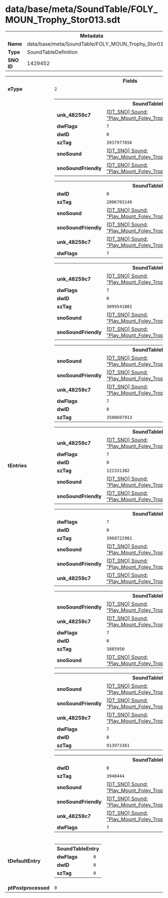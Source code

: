<h1>data/base/meta/SoundTable/FOLY_MOUN_Trophy_Stor013.sdt</h1><table><tr><th colspan="100%">Metadata</th></tr><tr><td><b>Name</b></td><td>data/base/meta/SoundTable/FOLY_MOUN_Trophy_Stor013.sdt</td></tr><tr><td><b>Type</b></td><td>SoundTableDefinition</td></tr><tr><td><b>SNO ID</b></td><td>1429452</td></tr></table>

<table><tr><th colspan="100%">Fields</th></tr><tr><td><b>eType</b></td><td><code>2</code></td></tr><tr><td><b>tEntries</b></td><td><table><tr><th colspan="100%">SoundTableEntry</th></tr><tr><td><b>unk_48259c7</b></td><td><a href="..\Sound\Play_Mount_Foley_Trophy_Uniq04_Trot_3P_Enemy.snd">[DT_SNO] Sound: "Play_Mount_Foley_Trophy_Uniq04_Trot_3P_Enemy"</a></td></tr><tr><td><b>dwFlags</b></td><td><code>7</code></td></tr><tr><td><b>dwID</b></td><td><code>0</code></td></tr><tr><td><b>szTag</b></td><td><code>3937977656</code></td></tr><tr><td><b>snoSound</b></td><td><a href="..\Sound\Play_Mount_Foley_Trophy_Uniq04_Trot_1P.snd">[DT_SNO] Sound: "Play_Mount_Foley_Trophy_Uniq04_Trot_1P"</a></td></tr><tr><td><b>snoSoundFriendly</b></td><td><a href="..\Sound\Play_Mount_Foley_Trophy_Uniq04_Trot_3P_Friendly.snd">[DT_SNO] Sound: "Play_Mount_Foley_Trophy_Uniq04_Trot_3P_Friendly"</a></td></tr></table>


<table><tr><th colspan="100%">SoundTableEntry</th></tr><tr><td><b>dwID</b></td><td><code>0</code></td></tr><tr><td><b>szTag</b></td><td><code>2006703146</code></td></tr><tr><td><b>snoSound</b></td><td><a href="..\Sound\Play_Mount_Foley_Trophy_Uniq04_Gallop_1P.snd">[DT_SNO] Sound: "Play_Mount_Foley_Trophy_Uniq04_Gallop_1P"</a></td></tr><tr><td><b>snoSoundFriendly</b></td><td><a href="..\Sound\Play_Mount_Foley_Trophy_Uniq04_Gallop_3P_Friendly.snd">[DT_SNO] Sound: "Play_Mount_Foley_Trophy_Uniq04_Gallop_3P_Friendly"</a></td></tr><tr><td><b>unk_48259c7</b></td><td><a href="..\Sound\Play_Mount_Foley_Trophy_Uniq04_Gallop_3P_Enemy.snd">[DT_SNO] Sound: "Play_Mount_Foley_Trophy_Uniq04_Gallop_3P_Enemy"</a></td></tr><tr><td><b>dwFlags</b></td><td><code>7</code></td></tr></table>


<table><tr><th colspan="100%">SoundTableEntry</th></tr><tr><td><b>unk_48259c7</b></td><td><a href="..\Sound\Play_Mount_Foley_Trophy_Uniq04_Cantor_3P_Enemy.snd">[DT_SNO] Sound: "Play_Mount_Foley_Trophy_Uniq04_Cantor_3P_Enemy"</a></td></tr><tr><td><b>dwFlags</b></td><td><code>7</code></td></tr><tr><td><b>dwID</b></td><td><code>0</code></td></tr><tr><td><b>szTag</b></td><td><code>3099541081</code></td></tr><tr><td><b>snoSound</b></td><td><a href="..\Sound\Play_Mount_Foley_Trophy_Uniq04_Cantor_1P.snd">[DT_SNO] Sound: "Play_Mount_Foley_Trophy_Uniq04_Cantor_1P"</a></td></tr><tr><td><b>snoSoundFriendly</b></td><td><a href="..\Sound\Play_Mount_Foley_Trophy_Uniq04_Cantor_3P_Friendly.snd">[DT_SNO] Sound: "Play_Mount_Foley_Trophy_Uniq04_Cantor_3P_Friendly"</a></td></tr></table>


<table><tr><th colspan="100%">SoundTableEntry</th></tr><tr><td><b>snoSound</b></td><td><a href="..\Sound\Play_Mount_Foley_Trophy_Uniq04_Walk_1P.snd">[DT_SNO] Sound: "Play_Mount_Foley_Trophy_Uniq04_Walk_1P"</a></td></tr><tr><td><b>snoSoundFriendly</b></td><td><a href="..\Sound\Play_Mount_Foley_Trophy_Uniq04_Walk_3P_Friendly.snd">[DT_SNO] Sound: "Play_Mount_Foley_Trophy_Uniq04_Walk_3P_Friendly"</a></td></tr><tr><td><b>unk_48259c7</b></td><td><a href="..\Sound\Play_Mount_Foley_Trophy_Uniq04_Walk_3P_Enemy.snd">[DT_SNO] Sound: "Play_Mount_Foley_Trophy_Uniq04_Walk_3P_Enemy"</a></td></tr><tr><td><b>dwFlags</b></td><td><code>7</code></td></tr><tr><td><b>dwID</b></td><td><code>0</code></td></tr><tr><td><b>szTag</b></td><td><code>3500607913</code></td></tr></table>


<table><tr><th colspan="100%">SoundTableEntry</th></tr><tr><td><b>unk_48259c7</b></td><td><a href="..\Sound\Play_Mount_Foley_Trophy_Uniq04_Dismount_3P_Enemy.snd">[DT_SNO] Sound: "Play_Mount_Foley_Trophy_Uniq04_Dismount_3P_Enemy"</a></td></tr><tr><td><b>dwFlags</b></td><td><code>7</code></td></tr><tr><td><b>dwID</b></td><td><code>0</code></td></tr><tr><td><b>szTag</b></td><td><code>122331302</code></td></tr><tr><td><b>snoSound</b></td><td><a href="..\Sound\Play_Mount_Foley_Trophy_Uniq04_Dismount_1P.snd">[DT_SNO] Sound: "Play_Mount_Foley_Trophy_Uniq04_Dismount_1P"</a></td></tr><tr><td><b>snoSoundFriendly</b></td><td><a href="..\Sound\Play_Mount_Foley_Trophy_Uniq04_Dismount_3P_Friendly.snd">[DT_SNO] Sound: "Play_Mount_Foley_Trophy_Uniq04_Dismount_3P_Friendly"</a></td></tr></table>


<table><tr><th colspan="100%">SoundTableEntry</th></tr><tr><td><b>dwFlags</b></td><td><code>7</code></td></tr><tr><td><b>dwID</b></td><td><code>0</code></td></tr><tr><td><b>szTag</b></td><td><code>3968722981</code></td></tr><tr><td><b>snoSound</b></td><td><a href="..\Sound\Play_Mount_Foley_Trophy_Uniq04_RearUp_1P.snd">[DT_SNO] Sound: "Play_Mount_Foley_Trophy_Uniq04_RearUp_1P"</a></td></tr><tr><td><b>snoSoundFriendly</b></td><td><a href="..\Sound\Play_Mount_Foley_Trophy_Uniq04_RearUp_3P_Friendly.snd">[DT_SNO] Sound: "Play_Mount_Foley_Trophy_Uniq04_RearUp_3P_Friendly"</a></td></tr><tr><td><b>unk_48259c7</b></td><td><a href="..\Sound\Play_Mount_Foley_Trophy_Uniq04_RearUp_3P_Enemy.snd">[DT_SNO] Sound: "Play_Mount_Foley_Trophy_Uniq04_RearUp_3P_Enemy"</a></td></tr></table>


<table><tr><th colspan="100%">SoundTableEntry</th></tr><tr><td><b>snoSoundFriendly</b></td><td><a href="..\Sound\Play_Mount_Foley_Trophy_Uniq04_ShakeHead_3P_Friendly.snd">[DT_SNO] Sound: "Play_Mount_Foley_Trophy_Uniq04_ShakeHead_3P_Friendly"</a></td></tr><tr><td><b>unk_48259c7</b></td><td><a href="..\Sound\Play_Mount_Foley_Trophy_Uniq04_ShakeHead_3P_Enemy.snd">[DT_SNO] Sound: "Play_Mount_Foley_Trophy_Uniq04_ShakeHead_3P_Enemy"</a></td></tr><tr><td><b>dwFlags</b></td><td><code>7</code></td></tr><tr><td><b>dwID</b></td><td><code>0</code></td></tr><tr><td><b>szTag</b></td><td><code>3885950</code></td></tr><tr><td><b>snoSound</b></td><td><a href="..\Sound\Play_Mount_Foley_Trophy_Uniq04_ShakeHead_1P.snd">[DT_SNO] Sound: "Play_Mount_Foley_Trophy_Uniq04_ShakeHead_1P"</a></td></tr></table>


<table><tr><th colspan="100%">SoundTableEntry</th></tr><tr><td><b>snoSound</b></td><td><a href="..\Sound\Play_Mount_Foley_Trophy_Uniq04_Pawing_1P.snd">[DT_SNO] Sound: "Play_Mount_Foley_Trophy_Uniq04_Pawing_1P"</a></td></tr><tr><td><b>snoSoundFriendly</b></td><td><a href="..\Sound\Play_Mount_Foley_Trophy_Uniq04_Pawing_3P_Friendly.snd">[DT_SNO] Sound: "Play_Mount_Foley_Trophy_Uniq04_Pawing_3P_Friendly"</a></td></tr><tr><td><b>unk_48259c7</b></td><td><a href="..\Sound\Play_Mount_Foley_Trophy_Uniq04_Pawing_3P_Enemy.snd">[DT_SNO] Sound: "Play_Mount_Foley_Trophy_Uniq04_Pawing_3P_Enemy"</a></td></tr><tr><td><b>dwFlags</b></td><td><code>7</code></td></tr><tr><td><b>dwID</b></td><td><code>0</code></td></tr><tr><td><b>szTag</b></td><td><code>913973361</code></td></tr></table>


<table><tr><th colspan="100%">SoundTableEntry</th></tr><tr><td><b>dwID</b></td><td><code>0</code></td></tr><tr><td><b>szTag</b></td><td><code>3940444</code></td></tr><tr><td><b>snoSound</b></td><td><a href="..\Sound\Play_Mount_Foley_Trophy_Uniq04_Jump_1P.snd">[DT_SNO] Sound: "Play_Mount_Foley_Trophy_Uniq04_Jump_1P"</a></td></tr><tr><td><b>snoSoundFriendly</b></td><td><a href="..\Sound\Play_Mount_Foley_Trophy_Uniq04_Jump_3P_Friendly.snd">[DT_SNO] Sound: "Play_Mount_Foley_Trophy_Uniq04_Jump_3P_Friendly"</a></td></tr><tr><td><b>unk_48259c7</b></td><td><a href="..\Sound\Play_Mount_Foley_Trophy_Uniq04_Jump_3P_Enemy.snd">[DT_SNO] Sound: "Play_Mount_Foley_Trophy_Uniq04_Jump_3P_Enemy"</a></td></tr><tr><td><b>dwFlags</b></td><td><code>7</code></td></tr></table>


</td></tr><tr><td><b>tDefaultEntry</b></td><td><table><tr><th colspan="100%">SoundTableEntry</th></tr><tr><td><b>dwFlags</b></td><td><code>0</code></td></tr><tr><td><b>dwID</b></td><td><code>0</code></td></tr><tr><td><b>szTag</b></td><td><code>0</code></td></tr></table>

</td></tr><tr><td><b>ptPostprocessed</b></td><td><code>0</code></td></tr></table>

